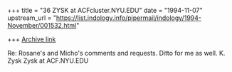 +++
title = "36 ZYSK at ACFcluster.NYU.EDU"
date = "1994-11-07"
upstream_url = "https://list.indology.info/pipermail/indology/1994-November/001532.html"

+++
[Archive link](https://list.indology.info/pipermail/indology/1994-November/001532.html)

Re: Rosane's and Micho's comments and requests. Ditto for me as well.
K. Zysk
Zysk at ACF.NYU.EDU





